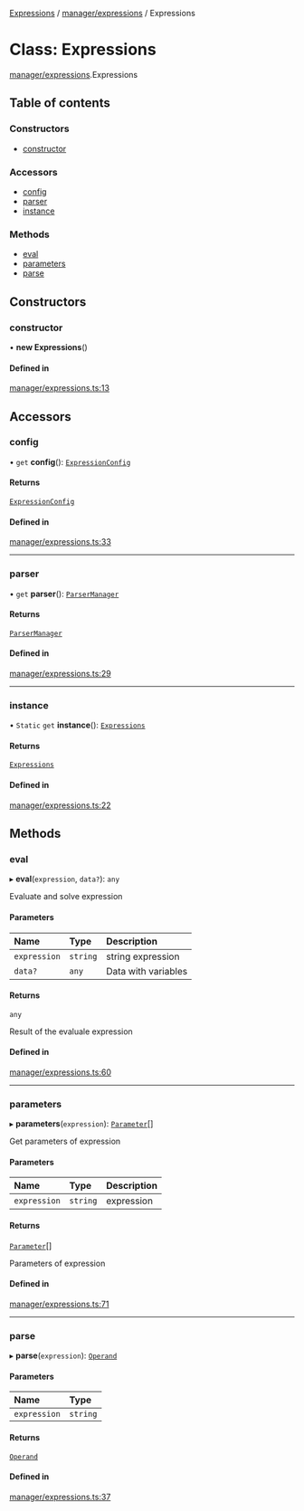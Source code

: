 [Expressions](../README.md) / [manager/expressions](../modules/manager_expressions.md) / Expressions

# Class: Expressions

[manager/expressions](../modules/manager_expressions.md).Expressions

## Table of contents

### Constructors

- [constructor](manager_expressions.Expressions.md#constructor)

### Accessors

- [config](manager_expressions.Expressions.md#config)
- [parser](manager_expressions.Expressions.md#parser)
- [instance](manager_expressions.Expressions.md#instance)

### Methods

- [eval](manager_expressions.Expressions.md#eval)
- [parameters](manager_expressions.Expressions.md#parameters)
- [parse](manager_expressions.Expressions.md#parse)

## Constructors

### constructor

• **new Expressions**()

#### Defined in

[manager/expressions.ts:13](https://github.com/FlavioLionelRita/js-expressions/blob/9478ec0/src/lib/manager/expressions.ts#L13)

## Accessors

### config

• `get` **config**(): [`ExpressionConfig`](parser.ExpressionConfig.md)

#### Returns

[`ExpressionConfig`](parser.ExpressionConfig.md)

#### Defined in

[manager/expressions.ts:33](https://github.com/FlavioLionelRita/js-expressions/blob/9478ec0/src/lib/manager/expressions.ts#L33)

___

### parser

• `get` **parser**(): [`ParserManager`](parser.ParserManager.md)

#### Returns

[`ParserManager`](parser.ParserManager.md)

#### Defined in

[manager/expressions.ts:29](https://github.com/FlavioLionelRita/js-expressions/blob/9478ec0/src/lib/manager/expressions.ts#L29)

___

### instance

• `Static` `get` **instance**(): [`Expressions`](manager_expressions.Expressions.md)

#### Returns

[`Expressions`](manager_expressions.Expressions.md)

#### Defined in

[manager/expressions.ts:22](https://github.com/FlavioLionelRita/js-expressions/blob/9478ec0/src/lib/manager/expressions.ts#L22)

## Methods

### eval

▸ **eval**(`expression`, `data?`): `any`

Evaluate and solve expression

#### Parameters

| Name | Type | Description |
| :------ | :------ | :------ |
| `expression` | `string` | string expression |
| `data?` | `any` | Data with variables |

#### Returns

`any`

Result of the evaluale expression

#### Defined in

[manager/expressions.ts:60](https://github.com/FlavioLionelRita/js-expressions/blob/9478ec0/src/lib/manager/expressions.ts#L60)

___

### parameters

▸ **parameters**(`expression`): [`Parameter`](../interfaces/model.Parameter.md)[]

Get parameters of expression

#### Parameters

| Name | Type | Description |
| :------ | :------ | :------ |
| `expression` | `string` | expression |

#### Returns

[`Parameter`](../interfaces/model.Parameter.md)[]

Parameters of expression

#### Defined in

[manager/expressions.ts:71](https://github.com/FlavioLionelRita/js-expressions/blob/9478ec0/src/lib/manager/expressions.ts#L71)

___

### parse

▸ **parse**(`expression`): [`Operand`](operand.Operand.md)

#### Parameters

| Name | Type |
| :------ | :------ |
| `expression` | `string` |

#### Returns

[`Operand`](operand.Operand.md)

#### Defined in

[manager/expressions.ts:37](https://github.com/FlavioLionelRita/js-expressions/blob/9478ec0/src/lib/manager/expressions.ts#L37)
